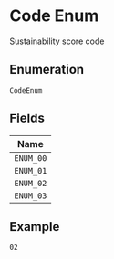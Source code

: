 
# Code Enum

Sustainability score code

## Enumeration

`CodeEnum`

## Fields

| Name |
|  --- |
| `ENUM_00` |
| `ENUM_01` |
| `ENUM_02` |
| `ENUM_03` |

## Example

```
02
```

